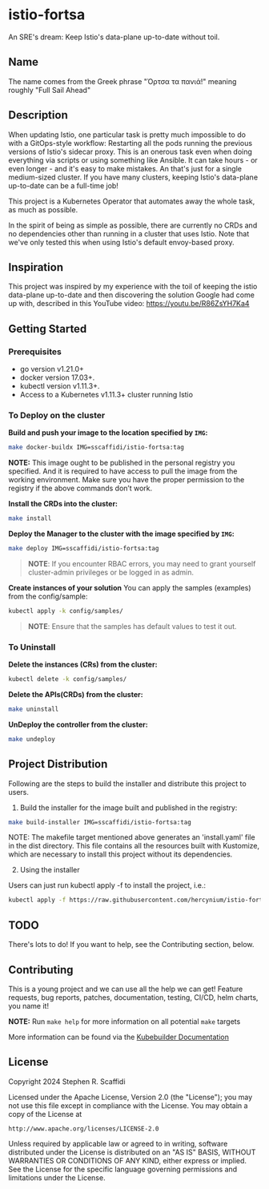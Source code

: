 # istio-fortsa

An SRE's dream: Keep Istio's data-plane up-to-date without toil.

## Name

The name comes from the Greek phrase "Όρτσα τα πανιά!" meaning roughly "Full Sail Ahead"

## Description

When updating Istio, one particular task is pretty much impossible to do with a GitOps-style
workflow: Restarting all the pods running the previous versions of Istio's sidecar proxy. This
is an onerous task even when doing everything via scripts or using something like Ansible. It
can take hours - or even longer - and it's easy to make mistakes. An that's just for a single
medium-sized cluster. If you have many clusters, keeping Istio's data-plane up-to-date can be
a full-time job!

This project is a Kubernetes Operator that automates away the whole task, as much as possible.

In the spirit of being as simple as possible, there are currently no CRDs and no dependencies
other than running in a cluster that uses Istio. Note that we've only tested this when using
Istio's default envoy-based proxy.

## Inspiration

This project was inspired by my experience with the toil of keeping the istio data-plane
up-to-date and then discovering the solution Google had come up with, described in this
YouTube video: https://youtu.be/R86ZsYH7Ka4

## Getting Started

### Prerequisites
- go version v1.21.0+
- docker version 17.03+.
- kubectl version v1.11.3+.
- Access to a Kubernetes v1.11.3+ cluster running Istio

### To Deploy on the cluster
**Build and push your image to the location specified by `IMG`:**

```sh
make docker-buildx IMG=sscaffidi/istio-fortsa:tag
```

**NOTE:** This image ought to be published in the personal registry you specified.
And it is required to have access to pull the image from the working environment.
Make sure you have the proper permission to the registry if the above commands don’t work.

**Install the CRDs into the cluster:**

```sh
make install
```

**Deploy the Manager to the cluster with the image specified by `IMG`:**

```sh
make deploy IMG=sscaffidi/istio-fortsa:tag
```

> **NOTE**: If you encounter RBAC errors, you may need to grant yourself cluster-admin
privileges or be logged in as admin.

**Create instances of your solution**
You can apply the samples (examples) from the config/sample:

```sh
kubectl apply -k config/samples/
```

>**NOTE**: Ensure that the samples has default values to test it out.

### To Uninstall
**Delete the instances (CRs) from the cluster:**

```sh
kubectl delete -k config/samples/
```

**Delete the APIs(CRDs) from the cluster:**

```sh
make uninstall
```

**UnDeploy the controller from the cluster:**

```sh
make undeploy
```

## Project Distribution

Following are the steps to build the installer and distribute this project to users.

1. Build the installer for the image built and published in the registry:

```sh
make build-installer IMG=sscaffidi/istio-fortsa:tag
```

NOTE: The makefile target mentioned above generates an 'install.yaml'
file in the dist directory. This file contains all the resources built
with Kustomize, which are necessary to install this project without
its dependencies.

2. Using the installer

Users can just run kubectl apply -f <URL for YAML BUNDLE> to install the project, i.e.:

```sh
kubectl apply -f https://raw.githubusercontent.com/hercynium/istio-fortsa/<tag or branch>/dist/install.yaml
```

## TODO

There's lots to do! If you want to help, see the Contributing section, below.

## Contributing

This is a young project and we can use all the help we can get! Feature requests, bug
reports, patches, documentation, testing, CI/CD, helm charts, you name it!

**NOTE:** Run `make help` for more information on all potential `make` targets

More information can be found via the [Kubebuilder Documentation](https://book.kubebuilder.io/introduction.html)

## License

Copyright 2024 Stephen R. Scaffidi

Licensed under the Apache License, Version 2.0 (the "License");
you may not use this file except in compliance with the License.
You may obtain a copy of the License at

    http://www.apache.org/licenses/LICENSE-2.0

Unless required by applicable law or agreed to in writing, software
distributed under the License is distributed on an "AS IS" BASIS,
WITHOUT WARRANTIES OR CONDITIONS OF ANY KIND, either express or implied.
See the License for the specific language governing permissions and
limitations under the License.
